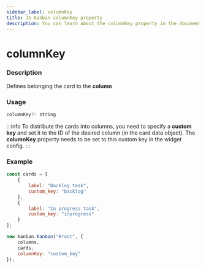 ```yaml
---
sidebar_label: columnKey
title: JS Kanban columnKey property
description: You can learn about the columnKey property in the documentation of the JavaScript Kanban library. Browse developer guides and API reference, try out code examples and live demos.
---
```


# columnKey

### Description

Defines belonging the card to the **column**

### Usage

```js
columnKey?: string
```

:::info
To distribute the cards into columns, you need to specify a **custom key** and set it to the ID of the desired column (in the card data object). The **columnKey** property needs to be set to this custom key in the widget config.
:::

### Example

```jsx {4,8,15}
const cards = [
	{
		label: "Backlog task",
		custom_key: "backlog"
	},
	{
		label: "In progress task",
		custom_key: "inprogress"
	}
];

new kanban.Kanban("#root", {
	columns,
	cards,
	columnKey: "custom_key"
});
```
